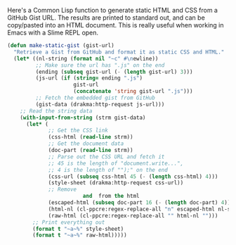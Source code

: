 Here's a Common Lisp function to generate static HTML and CSS from a GitHub Gist URL.  The results are printed to standard out, and can be copy/pasted into an HTML document.  This is really useful when working in Emacs with a Slime REPL open.

``` lisp
(defun make-static-gist (gist-url) 
  "Retrieve a Gist from GitHub and format it as static CSS and HTML."
  (let* ((nl-string (format nil "~c" #\newline))
         ;; Make sure the url has ".js" on the end
         (ending (subseq gist-url (- (length gist-url) 3)))
         (js-url (if (string= ending ".js")
                     gist-url
                     (concatenate 'string gist-url ".js")))
         ;; Fetch the embedded gist from GitHub
         (gist-data (drakma:http-request js-url)))
    ;; Read the string data
    (with-input-from-string (strm gist-data)
      (let* (
             ;; Get the CSS link
             (css-html (read-line strm))
             ;; Get the document data
             (doc-part (read-line strm))
             ;; Parse out the CSS URL and fetch it
             ;; 45 is the length of "document.write...",
             ;; 4 is the length of "");" on the end
             (css-url (subseq css-html 45 (- (length css-html) 4)))
             (style-sheet (drakma:http-request css-url))
             ;; Remove 
                        and  from the html
             (escaped-html (subseq doc-part 16 (- (length doc-part) 4)))
             (html-nl (cl-ppcre:regex-replace-all "n" escaped-html nl-string))
             (raw-html (cl-ppcre:regex-replace-all "" html-nl "")))
        ;; Print everything out
        (format t "~a~%" style-sheet)
        (format t "~a~%" raw-html)))))

```
